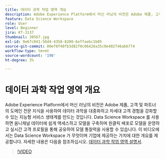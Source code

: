 ```yaml
---
title: 데이터 과학 작업 영역 개요
description: Adobe Experience Platform에서 머신 러닝의 비전은 Adobe 제품, 고객 및 파트너의 도메인 전문 지식을 사용하여 데이터 과학을 대중화하고 차세대 고객 경험을 강화할 수 있는 지능형 서비스 생태계를 만드는 것입니다. Data Science Workspace 를 사용하면 옴니채널 데이터에 쉽게 액세스하고 모델을 구축하며 원클릭 배포로 모델을 운영하고 실시간 고객 프로필을 통해 공유하여 모델 통찰력을 사용할 수 있습니다. 이 비디오에서는 Data Science Workspace 가 무엇이며 기업에 제공하는 가치에 대한 개요를 제공합니다.
feature: Data Science Workspace
role: User
level: Beginner
jira: KT-3137
thumbnail: 30567.jpg
exl-id: 9e67c041-50d4-4358-8200-6effaebc1b05
source-git-commit: 00ef0f40fb3d82f0c06428a35c0e402f46ab6774
workflow-type: tm+mt
source-wordcount: '198'
ht-degree: 3%

---
```


# 데이터 과학 작업 영역 개요

Adobe Experience Platform에서 머신 러닝의 비전은 Adobe 제품, 고객 및 파트너의 도메인 전문 지식을 사용하여 데이터 과학을 대중화하고 차세대 고객 경험을 강화할 수 있는 지능형 서비스 생태계를 만드는 것입니다. Data Science Workspace 를 사용하면 옴니채널 데이터에 쉽게 액세스하고 모델을 구축하며 원클릭 배포로 모델을 운영하고 실시간 고객 프로필을 통해 공유하여 모델 통찰력을 사용할 수 있습니다. 이 비디오에서는 Data Science Workspace 가 무엇이며 기업에 제공하는 가치에 대한 개요를 제공합니다. 자세한 내용은 다음을 참조하십시오. [데이터 과학 작업 영역 설명서](https://experienceleague.adobe.com/docs/experience-platform/data-science-workspace/home.html?lang=ko-KR).

>[!VIDEO](https://video.tv.adobe.com/v/30567?learn=on)
